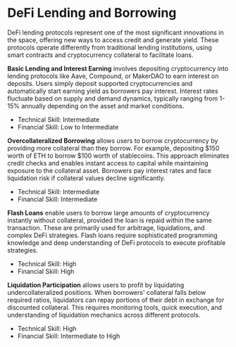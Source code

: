 # DeFi Lending and Borrowing

DeFi lending protocols represent one of the most significant innovations in the space, offering new ways to access credit and generate yield. These protocols operate differently from traditional lending institutions, using smart contracts and cryptocurrency collateral to facilitate loans.

**Basic Lending and Interest Earning** involves depositing cryptocurrency into lending protocols like Aave, Compound, or MakerDAO to earn interest on deposits. Users simply deposit supported cryptocurrencies and automatically start earning yield as borrowers pay interest. Interest rates fluctuate based on supply and demand dynamics, typically ranging from 1-15% annually depending on the asset and market conditions.
- Technical Skill: Intermediate
- Financial Skill: Low to Intermediate

**Overcollateralized Borrowing** allows users to borrow cryptocurrency by providing more collateral than they borrow. For example, depositing $150 worth of ETH to borrow $100 worth of stablecoins. This approach eliminates credit checks and enables instant access to capital while maintaining exposure to the collateral asset. Borrowers pay interest rates and face liquidation risk if collateral values decline significantly.
- Technical Skill: Intermediate
- Financial Skill: Intermediate

**Flash Loans** enable users to borrow large amounts of cryptocurrency instantly without collateral, provided the loan is repaid within the same transaction. These are primarily used for arbitrage, liquidations, and complex DeFi strategies. Flash loans require sophisticated programming knowledge and deep understanding of DeFi protocols to execute profitable strategies.
- Technical Skill: High
- Financial Skill: High

**Liquidation Participation** allows users to profit by liquidating undercollateralized positions. When borrowers' collateral falls below required ratios, liquidators can repay portions of their debt in exchange for discounted collateral. This requires monitoring tools, quick execution, and understanding of liquidation mechanics across different protocols.
- Technical Skill: High
- Financial Skill: Intermediate to High
